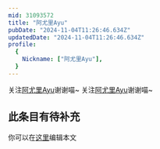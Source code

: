 ```yaml
---
mid: 31093572
title: "阿尤里Ayu"
pubDate: "2024-11-04T11:26:46.634Z"
updatedDate: "2024-11-04T11:26:46.634Z"
profile:
  {
    Nickname: ["阿尤里Ayu"],
  }
---
```


关注[阿尤里Ayu](https://space.bilibili.com/31093572)谢谢喵~ 关注[阿尤里Ayu](https://space.bilibili.com/31093572)谢谢喵~

## 此条目有待补充
你可以在[这里](https://github.com/Yuhanawa/VTuber.ICU-Content/edit/master/v/阿尤里Ayu/index.md)编辑本文
